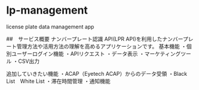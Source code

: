 # lp-management
license plate data management app 

##　サービス概要
ナンバープレート認識 API(LPR API)を利用したナンバープレート管理方法や活用方法の理解を高めるアプリケーションです。
基本機能
・個別ユーザーログイン機能
・APIリクエスト
・データ表示
・マーケティングツール
・CSV出力

追加していきたい機能
・ACAP（Eyetech ACAP）からのデータ受領
・Black List　White List
・滞在時間管理
・通知機能


